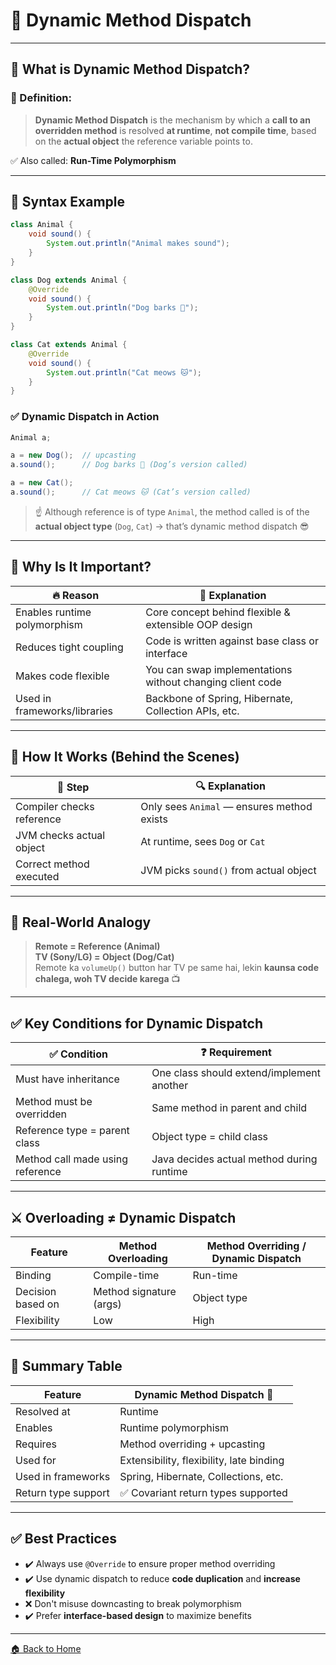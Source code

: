 # 🚛 Dynamic Method Dispatch

---

## 🧠 What is Dynamic Method Dispatch?

### 📌 Definition:

> **Dynamic Method Dispatch** is the mechanism by which a **call to an overridden method** is resolved **at runtime**, **not compile time**, based on the **actual object** the reference variable points to.

✅ Also called: **Run-Time Polymorphism**

---

## 🔧 Syntax Example

```java
class Animal {
    void sound() {
        System.out.println("Animal makes sound");
    }
}

class Dog extends Animal {
    @Override
    void sound() {
        System.out.println("Dog barks 🐶");
    }
}

class Cat extends Animal {
    @Override
    void sound() {
        System.out.println("Cat meows 🐱");
    }
}
```

### ✅ Dynamic Dispatch in Action

```java
Animal a;

a = new Dog();  // upcasting
a.sound();      // Dog barks 🐶 (Dog’s version called)

a = new Cat();
a.sound();      // Cat meows 🐱 (Cat’s version called)
```

> ☝️ Although reference is of type `Animal`, the method called is of the **actual object type** (`Dog`, `Cat`) → that’s dynamic method dispatch 😎

---

## 🧠 Why Is It Important?

| 🔥 Reason                    | 📘 Explanation                                            |
| ---------------------------- | --------------------------------------------------------- |
| Enables runtime polymorphism | Core concept behind flexible & extensible OOP design      |
| Reduces tight coupling       | Code is written against base class or interface           |
| Makes code flexible          | You can swap implementations without changing client code |
| Used in frameworks/libraries | Backbone of Spring, Hibernate, Collection APIs, etc.      |

---

## 🔁 How It Works (Behind the Scenes)

| 📍 Step                   | 🔍 Explanation                             |
| ------------------------- | ------------------------------------------ |
| Compiler checks reference | Only sees `Animal` — ensures method exists |
| JVM checks actual object  | At runtime, sees `Dog` or `Cat`            |
| Correct method executed   | JVM picks `sound()` from actual object     |

---

## 🧪 Real-World Analogy

> **Remote = Reference (Animal)**  
> **TV (Sony/LG) = Object (Dog/Cat)**  
> Remote ka `volumeUp()` button har TV pe same hai, lekin **kaunsa code chalega, woh TV decide karega** 📺

---

## ✅ Key Conditions for Dynamic Dispatch

| ✅ Condition                      | ❓ Requirement                             |
| -------------------------------- | ----------------------------------------- |
| Must have inheritance            | One class should extend/implement another |
| Method must be overridden        | Same method in parent and child           |
| Reference type = parent class    | Object type = child class                 |
| Method call made using reference | Java decides actual method during runtime |

---

## ⚔️ Overloading ≠ Dynamic Dispatch

| Feature           | Method Overloading      | Method Overriding / Dynamic Dispatch |
| ----------------- | ----------------------- | ------------------------------------ |
| Binding           | Compile-time            | Run-time                             |
| Decision based on | Method signature (args) | Object type                          |
| Flexibility       | Low                     | High                                 |

---

## 🏁 Summary Table

| Feature             | Dynamic Method Dispatch 🚦               |
| ------------------- | ---------------------------------------- |
| Resolved at         | Runtime                                  |
| Enables             | Runtime polymorphism                     |
| Requires            | Method overriding + upcasting            |
| Used for            | Extensibility, flexibility, late binding |
| Used in frameworks  | Spring, Hibernate, Collections, etc.     |
| Return type support | ✅ Covariant return types supported       |

---

## ✅ Best Practices

* ✔️ Always use `@Override` to ensure proper method overriding
* ✔️ Use dynamic dispatch to reduce **code duplication** and **increase flexibility**
* ❌ Don't misuse downcasting to break polymorphism
* ✔️ Prefer **interface-based design** to maximize benefits

---

[🏠 Back to Home](../../README.md)